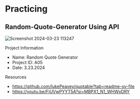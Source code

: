 # Practicing

## Random-Quote-Generator Using API

![Screenshot 2024-03-23 113247](https://github.com/MinThant26/A05-Random-Quote-Generator/assets/128563319/72457152-12ed-4bbe-ad6d-516fd238f56f)

Project Information

- Name: Random Quote Generator
- Project ID: A05
- Date: 3.23.2024

Resources
- https://github.com/lukePeavey/quotable?tab=readme-ov-file
- https://youtu.be/FiUVwPYYT5A?si=MBPX1_N1_WHWxDRY
